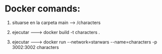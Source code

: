 # Docker comands:


1. situarse en la carpeta main --> /characters

2. ejecutar ---> docker build -t characters .
 
3. ejecutar ---> docker run --network=starwars --name=characters -p 3002:3002 characters